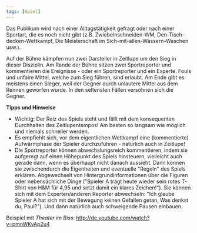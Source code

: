 ```yaml
---
tags: [Spiel]
---
```


Das Publikum wird nach einer Alltagstätigkeit gefragt oder nach einer Sportart, die es noch nicht gibt (z.B. Zwiebelnschneiden-WM, Den-Tisch-decken-Wettkampf, Die Meisterschaft im Sich-mit-allen-Wassern-Waschen usw.).

Auf der Bühne kämpfen nun zwei Darsteller in Zeitlupe um den Sieg in dieser Disziplin. Am Rande der Bühne sitzen zwei Sportreporter und kommentieren die Ereignisse - oder ein Sportreporter und ein Experte. Fouls und unfaire Mittel, welche zum Sieg führen, sind erlaubt. Am Ende gibt es meistens einen Sieger, weil der Gegner durch unlautere Mittel aus dem Rennen geworfen wurde. In den seltensten Fällen versöhnen sich die Gegner.

**Tipps und Hinweise**

*   Wichtig: Der Reiz des Spiels steht und fällt mit dem konsequenten Durchhalten des Zeitlupentempos! Am besten so langsam wie möglich und niemals schneller werden.
*   Es empfiehlt sich, vor dem eigentlichen Wettkampf eine (kommentierte) Aufwärmphase der Spieler durchzuführen - natürlich auch in Zeitlupe!
*   Die Sportreporter können abwechslungsreich kommentieren, indem sie aufgeregt auf einen Höhepunkt des Spiels hinsteuern, vielleicht auch gerade dann, wenn es überhaupt nicht danach aussieht. Dann können sie zwischendurch die Eigenheiten und eventuelle "Regeln" des Spiels erklären. Abgewechselt von Hintergrundinformationen über die Figuren oder nebensächliche Dinge ("Spieler A trägt heute wieder sein rotes T-Shirt von H\&M für 4,95 und setzt damit ein klares Zeichen!"). Sie können sich mit dem Experten/anderen Reporter abwechseln: "Ich glaube Spieler A hat sich mit der Bewegung keinen Gefallen getan, Was denkst du, Paul?"). Und dann natürlich auch schweigende Pausen einbauen.

Beispiel mit *Theater im Biss*: <http://de.youtube.com/watch?v=pmnWKvAp2u4>